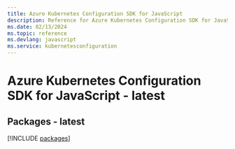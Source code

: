 ```yaml
---
title: Azure Kubernetes Configuration SDK for JavaScript
description: Reference for Azure Kubernetes Configuration SDK for JavaScript
ms.date: 02/13/2024
ms.topic: reference
ms.devlang: javascript
ms.service: kubernetesconfiguration
---
```

# Azure Kubernetes Configuration SDK for JavaScript - latest
## Packages - latest
[!INCLUDE [packages](kubernetes-configuration-index.md)]